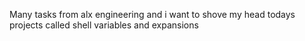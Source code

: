 Many tasks from alx engineering and i want to shove my head 
todays projects called shell variables and expansions
